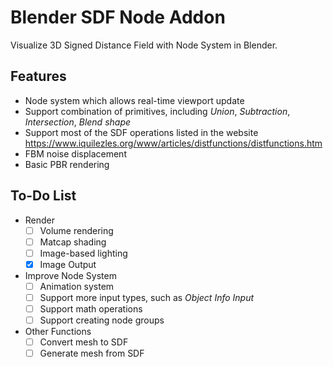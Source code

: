 # Blender SDF Node Addon
Visualize 3D Signed Distance Field with Node System in Blender.

## Features
* Node system which allows real-time viewport update
* Support combination of primitives, including *Union*, *Subtraction*, *Intersection*, *Blend shape*
* Support most of the SDF operations listed in the website https://www.iquilezles.org/www/articles/distfunctions/distfunctions.htm
* FBM noise displacement
* Basic PBR rendering

## To-Do List
* Render
  - [ ] Volume rendering
  - [ ] Matcap shading
  - [ ] Image-based lighting
  - [x] Image Output
* Improve Node System
  - [ ] Animation system
  - [ ] Support more input types, such as *Object Info Input*
  - [ ] Support math operations
  - [ ] Support creating node groups
* Other Functions
  - [ ] Convert mesh to SDF
  - [ ] Generate mesh from SDF
